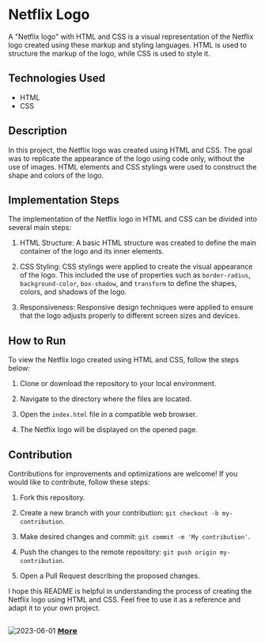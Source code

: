 # Netflix Logo

A "Netflix logo" with HTML and CSS is a visual representation of the Netflix logo created using these markup and styling languages. HTML is used to structure the markup of the logo, while CSS is used to style it.

## Technologies Used

- HTML
- CSS

## Description

In this project, the Netflix logo was created using HTML and CSS. The goal was to replicate the appearance of the logo using code only, without the use of images. HTML elements and CSS stylings were used to construct the shape and colors of the logo.

## Implementation Steps

The implementation of the Netflix logo in HTML and CSS can be divided into several main steps:

1. HTML Structure: A basic HTML structure was created to define the main container of the logo and its inner elements.

2. CSS Styling: CSS stylings were applied to create the visual appearance of the logo. This included the use of properties such as `border-radius`, `background-color`, `box-shadow`, and `transform` to define the shapes, colors, and shadows of the logo.

3. Responsiveness: Responsive design techniques were applied to ensure that the logo adjusts properly to different screen sizes and devices.

## How to Run

To view the Netflix logo created using HTML and CSS, follow the steps below:

1. Clone or download the repository to your local environment.

2. Navigate to the directory where the files are located.

3. Open the `index.html` file in a compatible web browser.

4. The Netflix logo will be displayed on the opened page.

## Contribution

Contributions for improvements and optimizations are welcome! If you would like to contribute, follow these steps:

1. Fork this repository.

2. Create a new branch with your contribution: `git checkout -b my-contribution`.

3. Make desired changes and commit: `git commit -m 'My contribution'`.

4. Push the changes to the remote repository: `git push origin my-contribution`.

5. Open a Pull Request describing the proposed changes.

I hope this README is helpful in understanding the process of creating the Netflix logo using HTML and CSS. Feel free to use it as a reference and adapt it to your own project.
##
![2023-06-01](https://github.com/ByAlyck/Netflix-Logo/assets/113322342/e26181a9-feae-459c-a27a-f2d530aea1a2)
[𝗠𝗼𝗿𝗲](https://byalyck.github.io/Netflix-Logo/)
